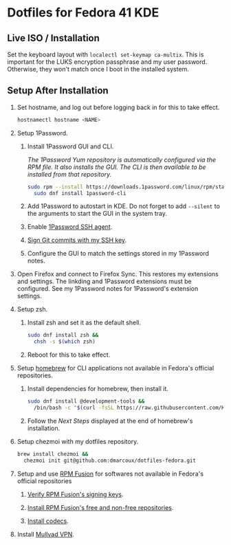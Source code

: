 # Dotfiles for Fedora 41 KDE

## Live ISO / Installation

Set the keyboard layout with `localectl set-keymap ca-multix`. This is
important for the LUKS encryption passphrase and my user password. Otherwise,
they won't match once I boot in the installed system.

## Setup After Installation

1. Set hostname, and log out before logging back in for this to take effect.

   ```bash
   hostnamectl hostname <NAME>
   ```

2. Setup 1Password.

   1. Install 1Password GUI and CLI.

      _The 1Password Yum repository is automatically configured via the RPM
      file. It also installs the GUI. The CLI is then available to be installed
      from that repository._

      ```bash
      sudo rpm --install https://downloads.1password.com/linux/rpm/stable/x86_64/1password-latest.rpm &&
        sudo dnf install 1password-cli
      ```

   2. Add 1Password to autostart in KDE. Do not forget to add `--silent` to the
      arguments to start the GUI in the system tray.

   3. Enable [1Password SSH agent](https://developer.1password.com/docs/ssh/get-started/#step-3-turn-on-the-1password-ssh-agent).

   4. [Sign Git commits with my SSH key](https://developer.1password.com/docs/ssh/git-commit-signing/).

   5. Configure the GUI to match the settings stored in my 1Password notes.

3. Open Firefox and connect to Firefox Sync. This restores my extensions and
   settings. The linkding and 1Password extensions must be configured. See my 1Password notes
   for 1Password's extension settings.

4. Setup zsh.

   1. Install zsh and set it as the default shell.

      ```bash
      sudo dnf install zsh &&
        chsh -s $(which zsh)
      ```

   2. Reboot for this to take effect.

5. Setup [homebrew](https://brew.sh/) for CLI applications not available in Fedora's official repositories.

   1. Install dependencies for homebrew, then install it.

      ```bash
      sudo dnf install @development-tools &&
        /bin/bash -c "$(curl -fsSL https://raw.githubusercontent.com/Homebrew/install/HEAD/install.sh)"
      ``` 

   2. Follow the _Next Steps_ displayed at the end of homebrew's installation.

6. Setup chezmoi with my dotfiles repository.

   ```bash
   brew install chezmoi &&
     chezmoi init git@github.com:dmarcoux/dotfiles-fedora.git
   ```

7. Setup and use [RPM Fusion](https://rpmfusion.org/RPM%20Fusion) for softwares not available in Fedora's official repositories

   1. [Verify RPM Fusion's signing keys](https://rpmfusion.org/keys).

   2. [Install RPM Fusion's free and non-free repositories](https://rpmfusion.org/Configuration).

   3. [Install codecs](https://rpmfusion.org/Howto/Multimedia).

8. Install [Mullvad VPN](https://mullvad.net/en/download/vpn/linux).
